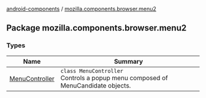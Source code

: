 [android-components](../index.md) / [mozilla.components.browser.menu2](./index.md)

## Package mozilla.components.browser.menu2

### Types

| Name | Summary |
|---|---|
| [MenuController](-menu-controller/index.md) | `class MenuController`<br>Controls a popup menu composed of MenuCandidate objects. |

